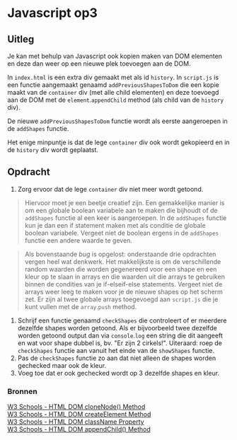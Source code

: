 # Javascript op3

## Uitleg

Je kan met behulp van Javascript ook kopien maken van DOM elementen en deze dan weer op een nieuwe plek toevoegen aan de DOM.

In `index.html` is een extra div gemaakt met als id `history`. In `script.js` is een functie aangemaakt genaamd `addPreviousShapesToDom` die een kopie maakt van de `container` div (met alle child elementen) en deze toevoegd aan de DOM met de `element`.`appendChild` method (als child van de `history` div).

De nieuwe `addPreviousShapesToDom` functie wordt als eerste aangeroepen in de `addShapes` functie.

Het enige minpuntje is dat de lege `container` div ook wordt gekopieerd en in de `history` div wordt geplaatst.

## Opdracht

1. Zorg ervoor dat de lege `container` div niet meer wordt getoond. 
> Hiervoor moet je een beetje creatief zijn. Een gemakkelijke manier is om een globale boolean variabele aan te maken die bijhoudt of de `addShapes` functie al een keer is aangeroepen. In de `addShapes` functie kun je dan een if statement maken met als conditie de globale boolean variabele. Vergeet niet de boolean ergens in de `addShapes` functie een andere waarde te geven.

> Als bovenstaande *bug* is opgelost: onderstaande drie opdrachten vergen heel wat denkwerk. Het makkelijkste is om de verschillende random waarden die worden gegenereerd voor een shape en een kleur op te slaan in arrays en die waarden uit die arrays te gebruiken binnen de condities van je if-elseif-else statements. Vergeet niet de arrays weer leeg te maken voor je de nieuwe shapes op het scherm zet. Er zijn al twee globale arrays toegevoegd aan `script.js` die je kunt vullen met de `array`.`push` method.

1. Schrijf een functie genaamd `checkShapes` die controleert of er meerdere dezelfde shapes worden getoond. Als er bijvoorbeeld twee dezelfde worden getoond output dan via `console`.`log` een string die dit aangeeft en wat voor shape dubbel is, bv. "Er zijn 2 cirkels!". Uiteraard: roep de `checkShapes` functie aan vanuit het einde van de `showShapes` functie.
2. Pas de `checkShapes` functie zo aan dat niet alleen de shapes worden gechecked maar ook de kleur.
3. Voeg toe dat er ook gechecked wordt op 3 dezelfde shapes en kleur.

### Bronnen
[W3 Schools - HTML DOM cloneNode() Method](https://www.w3schools.com/jsref/met_node_clonenode.asp)  
[W3 Schools - HTML DOM createElement Method](https://www.w3schools.com/jsref/met_document_createelement.asp)  
[W3 Schools - HTML DOM className Property](https://www.w3schools.com/jsref/prop_html_classname.asp)  
[W3 Schools - HTML DOM appendChild() Method](https://www.w3schools.com/jsref/met_node_appendchild.asp)